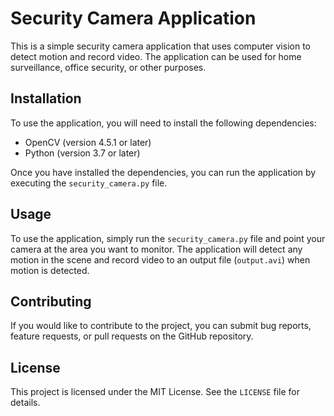 # Security Camera Application

This is a simple security camera application that uses computer vision to detect motion and record video. The application can be used for home surveillance, office security, or other purposes.

## Installation

To use the application, you will need to install the following dependencies:

- OpenCV (version 4.5.1 or later)
- Python (version 3.7 or later)

Once you have installed the dependencies, you can run the application by executing the `security_camera.py` file.

## Usage

To use the application, simply run the `security_camera.py` file and point your camera at the area you want to monitor. The application will detect any motion in the scene and record video to an output file (`output.avi`) when motion is detected.

## Contributing

If you would like to contribute to the project, you can submit bug reports, feature requests, or pull requests on the GitHub repository.

## License

This project is licensed under the MIT License. See the `LICENSE` file for details.
